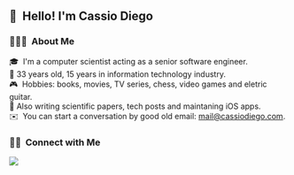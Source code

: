 ## 👋 &nbsp;Hello! I'm Cassio Diego

### 👨🏻‍💻 &nbsp;About Me

🎓 &nbsp;I'm a computer scientist acting as a senior software engineer.\
🖖 33 years old, 15 years in information technology industry.\
🎮 &nbsp;Hobbies: books, movies, TV series, chess, video games and eletric guitar.\
🚀 Also writing scientific papers, tech posts and maintaning iOS apps.\
✉️ &nbsp;You can start a conversation by good old email: mail@cassiodiego.com.

### 🤝🏻 &nbsp;Connect with Me
<p>
<a href="https://twitter.com/cassiodiego"><img src="https://img.shields.io/badge/-@cassiodiego-0077B5?style=flat&logo=Twitter&logoColor=white"/></a>
</p>
